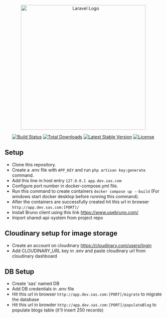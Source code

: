 <p align="center"><a href="https://laravel.com" target="_blank"><img src="https://raw.githubusercontent.com/laravel/art/master/logo-lockup/5%20SVG/2%20CMYK/1%20Full%20Color/laravel-logolockup-cmyk-red.svg" width="400" alt="Laravel Logo"></a></p>

<p align="center">
<a href="https://github.com/laravel/framework/actions"><img src="https://github.com/laravel/framework/workflows/tests/badge.svg" alt="Build Status"></a>
<a href="https://packagist.org/packages/laravel/framework"><img src="https://img.shields.io/packagist/dt/laravel/framework" alt="Total Downloads"></a>
<a href="https://packagist.org/packages/laravel/framework"><img src="https://img.shields.io/packagist/v/laravel/framework" alt="Latest Stable Version"></a>
<a href="https://packagist.org/packages/laravel/framework"><img src="https://img.shields.io/packagist/l/laravel/framework" alt="License"></a>
</p>

## Setup

- Clone this repository.
- Create a .env file with ```APP_KEY``` and run ```php artisan key:generate``` command.
- Add this line in host entry ```127.0.0.1 app.dev.sas.com```
- Configure port number in docker-compose.yml file.
- Run this command to create containers ```docker compose up --build``` (For windows start docker desktop before running this command).
- After the containers are successfully created hit this url in browser ```http://app.dev.sas.com:[PORT]/```
- Install Bruno client using this link https://www.usebruno.com/
- Import shared-api-system from project repo

## Cloudinary setup for image storage

- Create an account on cloudinary https://cloudinary.com/users/login
- Add CLOUDINARY_URL key in .env and paste cloudinary url from cloudinary dashboard

## DB Setup

- Create 'sas' named DB
- Add DB credentials in .env file 
- Hit this url in browser ```http://app.dev.sas.com:[PORT]/migrate``` to migrate the database
- Hit this url in browder ```http://app.dev.sas.com:[PORT]/populateBlog``` to populate blogs table (it'll insert 250 records)
